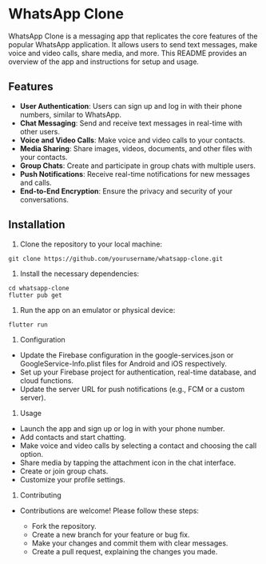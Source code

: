 # WhatsApp Clone

WhatsApp Clone is a messaging app that replicates the core features of the popular WhatsApp application. It allows users to send text messages, make voice and video calls, share media, and more. This README provides an overview of the app and instructions for setup and usage.

## Features

- **User Authentication**: Users can sign up and log in with their phone numbers, similar to WhatsApp.
- **Chat Messaging**: Send and receive text messages in real-time with other users.
- **Voice and Video Calls**: Make voice and video calls to your contacts.
- **Media Sharing**: Share images, videos, documents, and other files with your contacts.
- **Group Chats**: Create and participate in group chats with multiple users.
- **Push Notifications**: Receive real-time notifications for new messages and calls.
- **End-to-End Encryption**: Ensure the privacy and security of your conversations.

## Installation

1. Clone the repository to your local machine:

```
git clone https://github.com/yourusername/whatsapp-clone.git
```

1. Install the necessary dependencies:
```
cd whatsapp-clone
flutter pub get
```

1. Run the app on an emulator or physical device:
```
flutter run
```

1. Configuration
- Update the Firebase configuration in the google-services.json or GoogleService-Info.plist files for Android and iOS respectively.
- Set up your Firebase project for authentication, real-time database, and cloud functions.
- Update the server URL for push notifications (e.g., FCM or a custom server).

1. Usage
- Launch the app and sign up or log in with your phone number.
- Add contacts and start chatting.
- Make voice and video calls by selecting a contact and choosing the call option.
- Share media by tapping the attachment icon in the chat interface.
- Create or join group chats.
- Customize your profile settings.

1. Contributing
- Contributions are welcome! Please follow these steps:

  - Fork the repository.
  - Create a new branch for your feature or bug fix.
  - Make your changes and commit them with clear messages.
  - Create a pull request, explaining the changes you made.